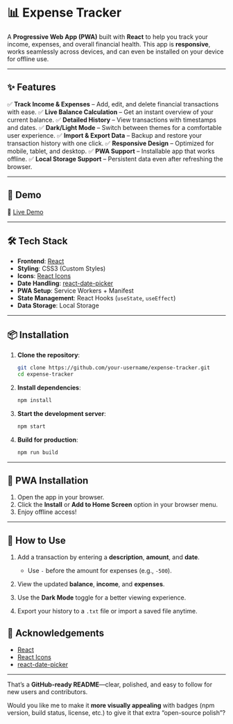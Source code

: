 # 📊 Expense Tracker

A **Progressive Web App (PWA)** built with **React** to help you track your income, expenses, and overall financial health.
This app is **responsive**, works seamlessly across devices, and can even be installed on your device for offline use.

---

## ✨ Features

✅ **Track Income & Expenses** – Add, edit, and delete financial transactions with ease.
✅ **Live Balance Calculation** – Get an instant overview of your current balance.
✅ **Detailed History** – View transactions with timestamps and dates.
✅ **Dark/Light Mode** – Switch between themes for a comfortable user experience.
✅ **Import & Export Data** – Backup and restore your transaction history with one click.
✅ **Responsive Design** – Optimized for mobile, tablet, and desktop.
✅ **PWA Support** – Installable app that works offline.
✅ **Local Storage Support** – Persistent data even after refreshing the browser.

---

## 🚀 Demo

🔗 [Live Demo](http://expensetrackinreact.netlify.app/)

---

## 🛠️ Tech Stack

* **Frontend**: [React](https://reactjs.org/)
* **Styling**: CSS3 (Custom Styles)
* **Icons**: [React Icons](https://react-icons.github.io/react-icons/)
* **Date Handling**: [react-date-picker](https://github.com/wojtekmaj/react-date-picker)
* **PWA Setup**: Service Workers + Manifest
* **State Management**: React Hooks (`useState`, `useEffect`)
* **Data Storage**: Local Storage

---

## 📦 Installation

1. **Clone the repository**:

   ```bash
   git clone https://github.com/your-username/expense-tracker.git
   cd expense-tracker
   ```

2. **Install dependencies**:

   ```bash
   npm install
   ```

3. **Start the development server**:

   ```bash
   npm start
   ```

4. **Build for production**:

   ```bash
   npm run build
   ```

---

## 📱 PWA Installation

1. Open the app in your browser.
2. Click the **Install** or **Add to Home Screen** option in your browser menu.
3. Enjoy offline access!

---

## 📖 How to Use

1. Add a transaction by entering a **description**, **amount**, and **date**.

   * Use `-` before the amount for expenses (e.g., `-500`).
2. View the updated **balance**, **income**, and **expenses**.
3. Use the **Dark Mode** toggle for a better viewing experience.
4. Export your history to a `.txt` file or import a saved file anytime.

## 🙌 Acknowledgements

* [React](https://reactjs.org/)
* [React Icons](https://react-icons.github.io/react-icons/)
* [react-date-picker](https://github.com/wojtekmaj/react-date-picker)

---

That’s a **GitHub-ready README**—clear, polished, and easy to follow for new users and contributors.

Would you like me to make it **more visually appealing** with badges (npm version, build status, license, etc.) to give it that extra “open-source polish”?

